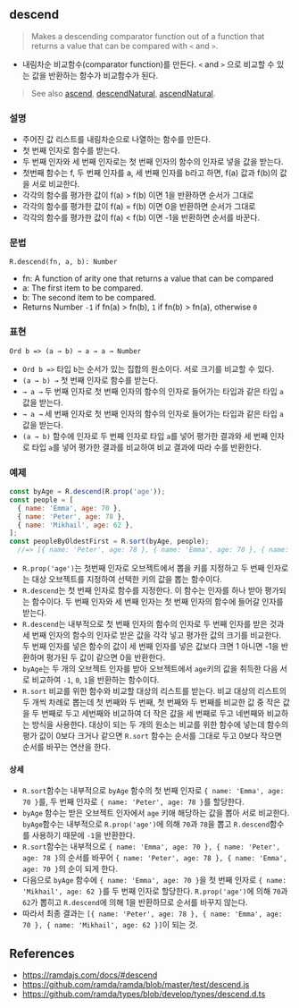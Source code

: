 ## descend
> Makes a descending comparator function out of a function that returns a value that can be compared with `<` and `>`.
- 내림차순 비교함수(comparator function)를 만든다. `<` and `>` 으로 비교할 수 있는 값을 반환하는 함수가 비교함수가 된다.

> See also [ascend](./ascend.md), [descendNatural](./descendNatural.md), [ascendNatural](./ascendNatural.md).

### 설명
- 주어진 값 리스트를 내림차순으로 나열하는 함수를 만든다.
- 첫 번째 인자로 함수를 받는다.
- 두 번째 인자와 세 번째 인자로는 첫 번째 인자의 함수의 인자로 넣을 값을 받는다.
- 첫번째 함수는 f, 두 번째 인자를 a, 세 번째 인자를 b라고 하면, f(a) 값과 f(b)의 값을 서로 비교한다.
- 각각의 함수를 평가한 값이 f(a) > f(b) 이면 1을 반환하면 순서가 그대로
- 각각의 함수를 평가한 값이 f(a) = f(b) 이면 0을 반환하면 순서가 그대로
- 각각의 함수를 평가한 값이 f(a) < f(b) 이면 -1을 반환하면 순서를 바꾼다.

### 문법
```
R.descend(fn, a, b): Number
```
- fn: A function of arity one that returns a value that can be compared
- a: The first item to be compared.
- b: The second item to be compared.
- Returns Number `-1` if fn(a) > fn(b), `1` if fn(b) > fn(a), otherwise `0`

### 표현
```
Ord b => (a → b) → a → a → Number
```
- `Ord b =>` 타입 `b`는 순서가 있는 집합의 원소이다. 서로 크기를 비교할 수 있다.
- `(a → b) →` 첫 번째 인자로 함수를 받는다.
-  `→ a →` 두 번째 인자로 첫 번째 인자의 함수의 인자로 들어가는 타입과 같은 타입 `a`값을 받는다.
-  `→ a →` 세 번째 인자로 첫 번째 인자의 함수의 인자로 들어가는 타입과 같은 타입 `a`값을 받는다.
-  `(a → b)` 함수에 인자로 두 번째 인자로 타입 `a`를 넣어 평가한 결과와 세 번째 인자로 타입 `a`를 넣어 평가한 결과를 비교하여 비교 결과에 따라 수를 반환한다.

### 예제
```js
const byAge = R.descend(R.prop('age'));
const people = [
  { name: 'Emma', age: 70 },
  { name: 'Peter', age: 78 },
  { name: 'Mikhail', age: 62 },
];
const peopleByOldestFirst = R.sort(byAge, people);
  //=> [{ name: 'Peter', age: 78 }, { name: 'Emma', age: 70 }, { name: 'Mikhail', age: 62 }]
```
- `R.prop('age')`는 첫번째 인자로 오브젝트에서 뽑을 키를 지정하고 두 번째 인자로는 대상 오브젝트를 지정하여 선택한 키의 값을 뽑는 함수이다.
- `R.descend`는 첫 번째 인자로 함수를 지정한다. 이 함수는 인자를 하나 받아 평가되는 함수이다. 두 번째 인자와 세 번째 인자는 첫 번째 인자의 함수에 들어갈 인자를 받는다. 
- `R.descend`는 내부적으로 첫 번째 인자의 함수의 인자로 두 번째 인자를 받은 것과 세 번째 인자의 함수의 인자로 받은 값을 각각 넣고 평가한 값의 크기를 비교한다. 두 번째 인자를 넣은 함수의 값이 세 번째 인자를 넣은 값보다 크면 1 아니면 -1을 반환하며 평가된 두 값이 같으면 0을 반환한다.
- `byAge`는 두 개의 오브젝트 인자를 받아 오브젝트에서 `age`키의 값을 취득한 다음 서로 비교하여 `-1`, `0`, `1`을 반환하는 함수이다.
- `R.sort` 비교를 위한 함수와 비교할 대상의 리스트를 받는다. 비교 대상의 리스트의 두 개씩 차례로 뽑는데 첫 번째와 두 번째, 첫 번째와 두 번째를 비교한 값 중 작은 값을 두 번째로 두고 세번째와 비교하여 더 작은 값을 세 번째로 두고 네번째와 비교하는 방식을 사용한다. 대상이 되는 두 개의 원소는 비교를 위한 함수에 넣는데 함수의 평가 값이 0보다 크거나 같으면 `R.sort` 함수는 순서를 그대로 두고 0보다 작으면 순서를 바꾸는 연산을 한다.

#### 상세
- `R.sort`함수는 내부적으로 `byAge` 함수의 첫 번째 인자로 `{ name: 'Emma', age: 70 }`를, 두 번째 인자로 `{ name: 'Peter', age: 78 }`를 할당한다.
- `byAge` 함수는 받은 오브젝트 인자에서 `age` 키애 해당하는 값을 뽑아 서로 비교한다. `byAge`함수는 내부적으로 `R.prop('age')`에 의해 `70`과 `78`을 뽑고 `R.descend`함수를 사용하기 때문에 `-1`을 반환한다.
- `R.sort`함수는 내부적으로 `{ name: 'Emma', age: 70 }, { name: 'Peter', age: 78 }`의 순서를 바꾸어 `{ name: 'Peter', age: 78 }, { name: 'Emma', age: 70 }`의 순이 되게 한다.
- 다음으로 `byAge` 함수에 `{ name: 'Emma', age: 70 }`을 첫 번째 인자로 `{ name: 'Mikhail', age: 62 }`를 두 번째 인자로 할당한다. `R.prop('age')`에 의해 `70`과 `62`가 뽑히고 `R.descend`에 의해 1을 반환하므로 순서를 바꾸지 않는다.
- 따라서 최종 결과는 `[{ name: 'Peter', age: 78 }, { name: 'Emma', age: 70 }, { name: 'Mikhail', age: 62 }]`이 되는 것.

## References
- https://ramdajs.com/docs/#descend
- https://github.com/ramda/ramda/blob/master/test/descend.js
- https://github.com/ramda/types/blob/develop/types/descend.d.ts
